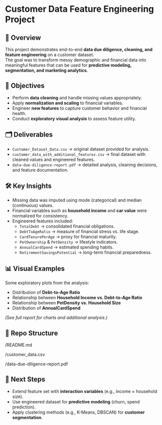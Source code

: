 # Customer Data Feature Engineering Project

## 📌 Overview
This project demonstrates end-to-end **data due diligence, cleaning, and feature engineering** on a customer dataset.  
The goal was to transform messy demographic and financial data into meaningful features that can be used for **predictive modeling, segmentation, and marketing analytics**.

## 🎯 Objectives
- Perform **data cleaning** and handle missing values appropriately.  
- Apply **normalization and scaling** to financial variables.  
- Engineer **new features** to capture customer behavior and financial health.  
- Conduct **exploratory visual analysis** to assess feature utility.  

## 🗂️ Deliverables
- `Customer_Dataset_Data.csv` → original dataset provided for analysis.  
- `customer_data_with_additional_features.csv` → final dataset with cleaned values and engineered features.  
- `data-due-diligence-report.pdf` → detailed analysis, cleaning decisions, and feature documentation.  

## 🛠️ Key Insights
- Missing data was imputed using mode (categorical) and median (continuous) values.  
- Financial variables such as **household income** and **car value** were normalized for consistency.  
- Engineered features included:  
  - `TotalDebt` → consolidated financial obligations.  
  - `DebtToAgeRatio` → measure of financial stress vs. life stage.  
  - `CardTenurePerAge` → proxy for financial maturity.  
  - `PetOwnership` & `PetDensity` → lifestyle indicators.  
  - `AnnualCardSpend` → estimated spending habits.  
  - `RetirementSavingsPotential` → long-term financial preparedness.  

## 📊 Visual Examples
Some exploratory plots from the analysis:
- Distribution of **Debt-to-Age Ratio**  
- Relationship between **Household Income vs. Debt-to-Age Ratio**  
- Relationship between **PetDensity vs. Household Size**  
- Distribution of **AnnualCardSpend**  

*(See full report for charts and additional analysis.)*

## 📂 Repo Structure
/README.md

/customer_data.csv

/data-due-diligence-report.pdf

## 🔮 Next Steps
- Extend feature set with **interaction variables** (e.g., income × household size).  
- Use engineered dataset for **predictive modeling** (churn, spend prediction).  
- Apply clustering methods (e.g., K-Means, DBSCAN) for **customer segmentation**.  
